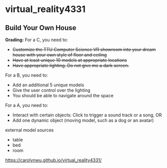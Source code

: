 # virtual_reality4331

## Build Your Own House

**Grading:**
For a C, you need to:
* ~~Customize the TTU Computer Science VR showroom into your dream house with your own style of floor and ceiling~~
* ~~Have at least unique 10 models at appropriate locations~~
* ~~Have appropriate lighting. Do not give me a dark screen.~~

For a B, you need to:
* Add an additional 5 unique models
* Give the user control over the lighting
* You should be able to navigate around the space

For a A, you need to:
* Interact with certain objects: Click to trigger a sound track or a song, OR
* Add one dynamic object (moving model, such as a dog or an avatar)


external model sources
* table  
* bed
* room  



https://carolynwu.github.io/virtual_reality4331/
